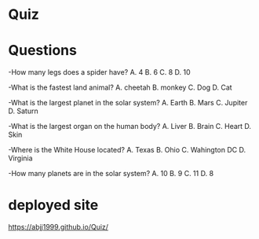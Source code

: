 # Quiz

# Questions
 -How many legs does a spider have?
 A. 4
 B. 6
 C. 8
 D. 10

 -What is the fastest land animal?
 A. cheetah 
 B. monkey
 C. Dog
 D. Cat

-What is the largest planet in the solar system?
 A. Earth 
 B. Mars
 C. Jupiter
 D. Saturn

 -What is the largest organ on the human body?
 A. Liver 
 B. Brain
 C. Heart
 D. Skin

-Where is the White House located?
 A. Texas 
 B. Ohio
 C. Wahington DC
 D. Virginia

-How many planets are in the solar system?
A. 10
B. 9
C. 11
D. 8

# deployed site 
https://abjj1999.github.io/Quiz/

